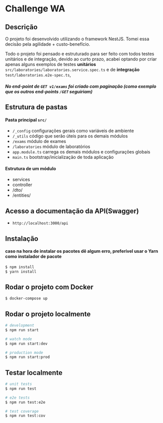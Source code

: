 # Challenge WA

## Descrição

O projeto foi desenvolvido utilizando o framework NestJS. Tomei essa decisão pela agilidade + custo-benefício.

Todo o projeto foi pensado e estruturado para ser feito com todos testes unitários e de integração, devido ao curto prazo, acabei optando por criar apenas alguns exemplos de testes **unitários** ```src/laboratories/laboratories.service.spec.ts``` e de **integração** ```test/laboratories.e2e-spec.ts```,

##### No end-point de ```GET v1/exams``` foi criado com paginação (como exemplo que os outros end-points ```/GET``` seguiriam)

## Estrutura de pastas

#### Pasta principal ```src/```
  - ``` /_config ```       configurações gerais como variáveis de ambiente
  - ``` /_utils ```        código que serão úteis para os demais módulos
  - ``` /exams ```         módulo de exames
  - ``` /laboratories ```  módulo de laboratórios 
  - ``` app.module.ts ```  carrega os demais módulos e configurações globais
  - ``` main.ts ```        bootstrap/inicialização de toda aplicação

#### Estrutura de um módulo
  - services
  - controller
  - /dto/
  - /entities/

## Acesso a documentação da API(Swagger)
- ``` http://localhost:3000/api ```

## Instalação
#### caso na hora de instalar os pacotes dê algum erro, preferível usar o Yarn como instalador de pacote

```bash
$ npm install
$ yarn install
```

## Rodar o projeto com Docker
```bash
$ docker-compose up
```

## Rodar o projeto localmente

```bash
# development
$ npm run start

# watch mode
$ npm run start:dev

# production mode
$ npm run start:prod
```

## Testar localmente

```bash
# unit tests
$ npm run test

# e2e tests
$ npm run test:e2e

# test coverage
$ npm run test:cov
```
